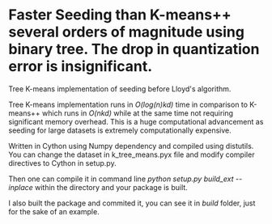 # Faster Seeding than K-means++ several orders of magnitude using binary tree. The drop in quantization error is insignificant.

Tree K-means implementation of seeding before Lloyd's algorithm.

Tree K-means implementation runs in *O(log(n)kd)* time in comparison to K-means++ which runs in *O(nkd)* while at the same time not requiring significant memory overhead. This is a huge computational advancement as seeding for large datasets is extremely computationally expensive.

Written in Cython using Numpy dependency and compiled using distutils. You can change the dataset in k_tree_means.pyx file and modify compiler directives to Cython in setup.py.

Then one can compile it in command line *python setup.py build_ext --inplace* within the directory and your package is built.

I also built the package and commited it, you can see it in *build* folder, just for the sake of an example.
